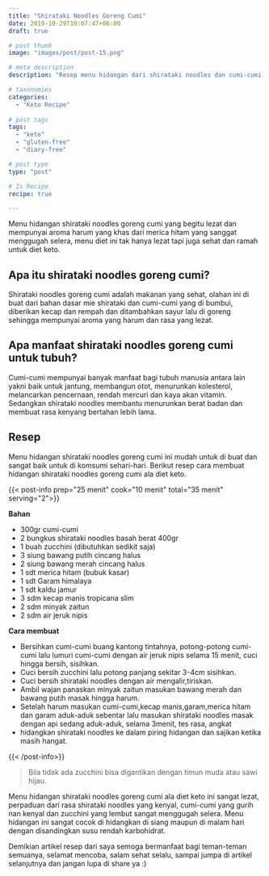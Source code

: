 ```yaml
---
title: "Shirataki Noodles Goreng Cumi"
date: 2019-10-29T10:07:47+06:00
draft: true

# post thumb
image: "images/post/post-15.png"

# meta description
description: "Resep menu hidangan dari shirataki noodles dan cumi-cumi yang yang diolah sangat lezat dan menggugah selera, sangat ramah untuk diet keto."

# taxonomies
categories:
  - "Keto Recipe"
  
# post tags
tags:
  - "keto"
  - "gluten-free"
  - "diary-free"

# post type
type: "post"

# Is Recipe
recipe: true

---
```


Menu hidangan shirataki noodles goreng cumi yang begitu lezat dan mempunyai aroma harum yang khas dari merica hitam yang sanggat menggugah selera, menu diet ini tak hanya lezat tapi juga sehat dan ramah untuk diet keto.

## Apa itu shirataki noodles goreng cumi?

Shirataki noodles goreng cumi adalah makanan yang sehat, olahan ini di buat dari  bahan dasar mie shirataki dan cumi-cumi yang di bumbui, diberikan kecap dan rempah dan ditambahkan sayur lalu di goreng sehingga mempunyai aroma yang harum dan rasa yang lezat.

## Apa manfaat shirataki noodles goreng cumi untuk tubuh?

Cumi-cumi mempunyai banyak manfaat bagi tubuh manusia antara lain yakni baik untuk jantung, membangun otot, menurunkan kolesterol, melancarkan pencernaan, rendah mercuri dan kaya akan vitamin. Sedangkan shirataki noodles membantu menurunkan berat badan dan membuat rasa kenyang bertahan lebih lama.

## Resep 

Menu hidangan shirataki noodles goreng cumi ini mudah untuk di buat dan sangat baik untuk di komsumi sehari-hari. Berikut resep cara membuat hidangan shirataki noodles goreng cumi ala diet keto.

{{< post-info prep="25 menit" cook="10 menit" total="35 menit" serving="2">}}

__Bahan__ 

- 300gr cumi-cumi
- 2 bungkus shirataki noodles basah berat 400gr
- 1 buah zucchini (dibutuhkan sedikit saja)
- 3 siung bawang putih cincang halus
- 2 siung bawang merah cincang halus
- 1 sdt merica hitam (bubuk kasar)
- 1 sdt Garam himalaya
- 1 sdt kaldu jamur
- 3 sdm kecap manis tropicana slim
- 2 sdm minyak zaitun
- 2 sdm air jeruk nipis

__Cara membuat__

- Bersihkan cumi-cumi buang kantong tintahnya, potong-potong  cumi-cumi lalu lumuri cumi-cumi dengan air jeruk nipis selama 15 menit, cuci hingga bersih, sisihkan.
- Cuci bersih zucchini lalu potong panjang sekitar 3-4cm sisihkan.
- Cuci bersih shirataki noodles dengan air mengalir,tiriskan.
- Ambil wajan panaskan minyak zaitun masukan bawang merah dan bawang putih masak hingga harum.
- Setelah harum masukan cumi-cumi,kecap manis,garam,merica hitam dan garam aduk-aduk sebentar lalu masukan shirataki noodles masak dengan api sedang aduk-aduk, selama 3menit, tes rasa, angkat
- hidangkan shirataki noodles ke dalam piring hidangan dan sajikan ketika masih hangat.

{{< /post-info>}}

>Bila tidak ada zucchini bisa digantikan dengan timun muda atau sawi hijau.


Menu hidangan shirataki noodles goreng cumi ala diet keto ini sangat lezat, perpaduan dari rasa shirataki noodles yang kenyal, cumi-cumi yang gurih nan kenyal dan zucchini yang lembut sangat menggugah selera. Menu hidangan ini sangat cocok di hidangkan di siang maupun di malam hari dengan disandingkan susu rendah karbohidrat.

Demikian artikel resep dari saya semoga bermanfaat bagi teman-teman semuanya, selamat mencoba, salam sehat selalu, sampai jumpa di artikel selanjutnya dan jangan lupa di share ya :)